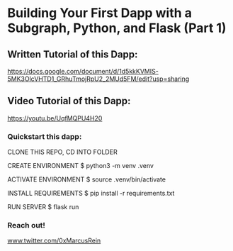 # Building Your First Dapp with a Subgraph, Python, and Flask (Part 1)

## Written Tutorial of this Dapp:

https://docs.google.com/document/d/1d5kkKVMIS-5MK3OlcVHTD1_GRhuTmojRpU2_2MUd5FM/edit?usp=sharing

## Video Tutorial of this Dapp:

https://youtu.be/UqfMQPU4H20

### Quickstart this dapp:

CLONE THIS REPO, CD INTO FOLDER

CREATE ENVIRONMENT
$ python3 -m venv .venv

ACTIVATE ENVIRONMENT
$ source .venv/bin/activate

INSTALL REQUIREMENTS
$ pip install -r requirements.txt

RUN SERVER
$ flask run

### Reach out!

www.twitter.com/0xMarcusRein
